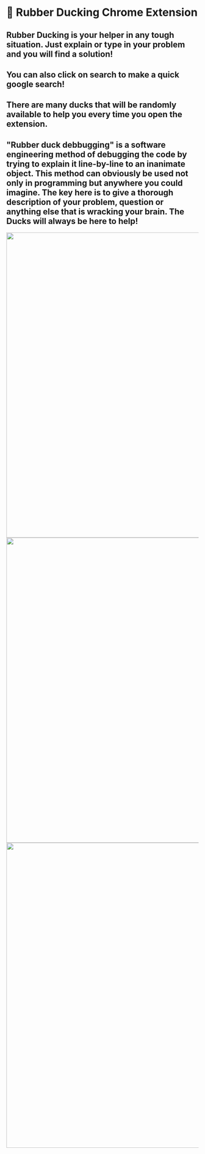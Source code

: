 # 🐤 Rubber Ducking Chrome Extension
## Rubber Ducking is your helper in any tough situation. Just explain or type in your problem and you will find a solution!
## You can also click on search to make a quick google search!
## There are many ducks that will be randomly available to help you every time you open the extension.
## "Rubber duck debbugging" is a software engineering method of debugging the code by trying to explain it line-by-line to an inanimate object. This method can obviously be used not only in programming but anywhere you could imagine. The key here is to give a thorough description of your problem, question or anything else that is wracking your brain. The Ducks will always be here to help!

<p float="left">
  <img src="https://user-images.githubusercontent.com/69304255/179136263-41a7ff0e-6109-402f-822e-8f98bad6007d.png" width="800" />
  <img src="https://user-images.githubusercontent.com/69304255/179136268-a4c23e4f-fbfc-44de-bd26-f3f53e9a2661.png" width="800" /> 
  <img src="https://user-images.githubusercontent.com/69304255/179136270-bc26c0c9-4325-4701-bb21-4790cc53d694.png" width="800" />
</p>
